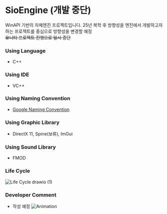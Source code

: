 # SioEngine (개발 중단)
WinAPI 기반의 자체엔진 프로젝트입니다.
25년 복학 후 방향성을 엔진에서 개발하고자 하는 프로젝트를 중심으로 방향성을 변경할 예정
<br>
~~유니티 프로젝트 진행으로 일시 중단~~

### Using Language
* C++

### Using IDE
* VC++

### Using Naming Convention
* [Google Naming Convention](https://google.github.io/styleguide/cppguide.html#General_Naming_Rules)

### Using Graphic Library
* DirectX 11, Spine(보류), ImGui

### Using Sound Library
* FMOD

### Life Cycle
![Life Cycle drawio (1)](https://user-images.githubusercontent.com/38973547/206721528-f65760ad-8d38-459d-8a3e-d63f1dcae06d.png)

### Developer Comment
* 작성 예정
![Animation](https://user-images.githubusercontent.com/38973547/212535948-67010205-6edd-4f72-bb85-eb2ed1f9a024.gif)
